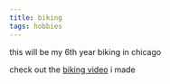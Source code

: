 ```yaml
---
title: biking
tags: hobbies
---
```

this will be my 6th year biking in chicago

check out the [biking video](/media#create-a-fresh-path) i made
